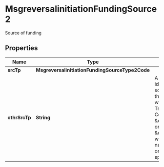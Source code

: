 

# MsgreversalinitiationFundingSource2

Source of funding

## Properties

| Name | Type | Description | Notes |
|------------ | ------------- | ------------- | -------------|
|**srcTp** | **MsgreversalinitiationFundingSourceType2Code** |  |  [optional] |
|**othrSrcTp** | **String** | A free text field for identifying the source of funds for the Funds Transfer when the Funds Transfer Source Code is \&quot;OTHN\&quot; or \&quot;OTHP,\&quot; which indicate a national, network, or customer specific value. |  [optional] |



